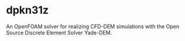# dpkn31z
An OpenFOAM solver for realizing CFD-DEM simulations with the Open Source Discrete Element Solver Yade-DEM.
